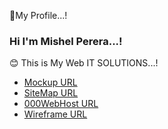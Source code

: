 🔰My Profile...!

### Hi I'm Mishel Perera...!

😊 This is My Web IT SOLUTIONS...!

-  [Mockup URL][Mockup URL]
-  [SiteMap URL][SiteMap URL]
-  [000WebHost URL][000WebHost URL]
-  [Wireframe URL][Wireframe URL]

  [Mockup URL]: https://www.figma.com/file/WDzeEdM8egmZhrDHb6Udp7/MY-WEB-IT-SOLUTIONS?node-id=0%3A1
  [SiteMap URL]: https://www.gloomaps.com/rwfHp3rnVj
  [000WebHost URL]: https://mishe2021.000webhostapp.com/
  [Wireframe URL]: https://wireframe.cc/suRjXI
  [My Profile]:https://user-images.githubusercontent.com/68801545/149540672-c5d5a499-6db9-4964-b209-8e3808d7100c.PNG
